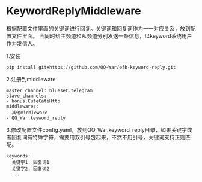 # KeywordReplyMiddleware
根据配置文件里面的关键词进行回复。关键词和回复词作为一一对应关系，放到配置文件里面。
会同时给主频道和从频道分别发送一条信息，以keyword系统用户作为发信人。

1.安装

```pip install git+https://github.com/QQ-War/efb-keyword-reply.git```

2.注册到middleware

```
master_channel: blueset.telegram
slave_channels:
- honus.CuteCatiHttp
middlewares:
- 其他middleware
- QQ_War.keyword_reply
```

3.修改配置文件config.yaml，放到QQ_War.keyword_reply目录，如果关键字或者回复词有特殊字符，需要用双引号包起来，不然不用引号，关键词支持正则匹配。

```
keywords:
  关键字1: 回复词1
  关键字2: 回复词2
  ...
```
